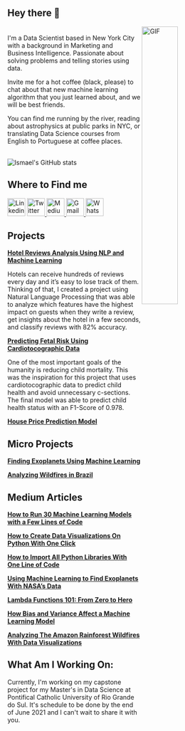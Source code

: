 ## Hey there 👋

  <img align="right" alt="GIF" src="https://github.com/abhisheknaiidu/abhisheknaiidu/blob/master/code.gif?raw=true" width="40%" height="40%" /><br>
I'm a Data Scientist based in New York City with a background in Marketing and Business Intelligence. Passionate about solving problems and telling stories using data.

Invite me for a hot coffee (black, please) to chat about that new machine learning algorithm that you just learned about, and we will be best friends.

You can find me running by the river, reading about astrophysics at public parks in NYC, or translating Data Science courses from English to Portuguese at coffee places.<br>
<br>

![Ismael's GitHub stats](https://github-readme-stats.vercel.app/api?username=ismael-araujo&hide=issues&show_icons=true) <br>

## Where to Find me
<a href="https://www.linkedin.com/in/ismael-araujo/"><img src="https://edent.github.io/SuperTinyIcons/images/svg/linkedin.svg" width="40" title="Linkedin" /></a>  <a href="https://twitter.com/ish_araujo"><img src="https://edent.github.io/SuperTinyIcons/images/svg/twitter.svg" width="40" title="Twitter"/> </a>  <a href="https://ismaelaraujo.medium.com"><img src="https://edent.github.io/SuperTinyIcons/images/svg/medium.svg" width="40" title="Medium"/> </a>  <a href="mailto:alves.trevi@gmail.com"><img src="https://github.com/ismael-araujo/ismael-araujo/blob/main/gmail-icon.png?raw=true" width="40" title="Gmail"/> </a>  <a href="https://wa.me/19293285881"><img src="https://camo.githubusercontent.com/945d32cdd8d51fe844ca8b2976914ae8786586607aee1cba24d7318e24b30411/68747470733a2f2f6564656e742e6769746875622e696f2f537570657254696e7949636f6e732f696d616765732f7376672f77686174736170702e737667" width="40" title="WhatsApp"/> </a> <br>

## Projects

**[Hotel Reviews Analysis Using NLP and Machine Learning](https://github.com/ismael-araujo/Hotel-Reviews-Analysis-Using-NLP "Hotel Reviews Analysis Using NLP and Machine Learning")**

Hotels can receive hundreds of reviews every day and it’s easy to lose track of them. Thinking of that, I created a project using Natural Language Processing that was able to analyze which features have the highest impact on guests when they write a review, get insights about the hotel in a few seconds, and classify reviews with 82% accuracy.

**[Predicting Fetal Risk Using Cardiotocographic Data](https://github.com/ismael-araujo/Predicting-Fetal-Risk-Using-Cardiotocographic-Data- "Predicting Fetal Risk Using Cardiotocographic Data")**

One of the most important goals of the humanity is reducing child mortality. This was the inspiration for this project that uses cardiotocographic data to predict child health and avoid unnecessary c-sections. The final model was able to predict child health status with an F1-Score of 0.978.

**[House Price Prediction Model](https://github.com/ismael-araujo/Predicting-House-Price "House Price Prediction Model")**

## Micro Projects
**[Finding Exoplanets Using Machine Learning](https://github.com/Ismaeltrevi/finding_exoplanets_using_ML "Finding Exoplanets Using Machine Learning")**

**[Analyzing Wildfires in Brazil](https://github.com/ismael-araujo/Analyzing-Wildfires-in-Brazil "Analyzing Wildfires in Brazil")**

## Medium Articles

**[How to Run 30 Machine Learning Models with a Few Lines of Code](https://towardsdatascience.com/how-to-run-30-machine-learning-models-with-2-lines-of-code-d0f94a537e52)**

**[How to Create Data Visualizations On Python With One Click](https://towardsdatascience.com/how-to-create-data-visualizations-on-python-with-one-click-f6bafbd8de54)**

**[How to Import All Python Libraries With One Line of Code](https://towardsdatascience.com/how-to-import-all-python-libraries-with-one-line-of-code)**

**[Using Machine Learning to Find Exoplanets With NASA’s Data](https://towardsdatascience.com/using-machine-learning-to-find-exoplanets-with-nasas-dataset-bb818515e3b3 "Using Machine Learning to Find Exoplanets With NASA’s Data")**

**[Lambda Functions 101: From Zero to Hero](https://towardsdatascience.com/lambda-functions-101-from-zero-to-hero-81b066cb82b7 "How Bias and Variance Affect a Machine Learning Model")**

**[How Bias and Variance Affect a Machine Learning Model](https://medium.com/swlh/how-bias-and-variance-affect-a-machine-learning-model-6d258d9221db "How Bias and Variance Affect a Machine Learning Model")**

**[Analyzing The Amazon Rainforest Wildfires With Data Visualizations](https://ismaelaraujo.medium.com/analyzing-the-amazon-rainforest-wildfires-with-data-visualizations-4561626056d1 "Analyzing The Amazon Rainforest Wildfires With Data Visualizations")**

## What Am I Working On:

Currently, I'm working on my capstone project for my Master's in Data Science at Pontifical Catholic University of Rio Grande do Sul. It's schedule to be done by the end of June 2021 and I can't wait to share it with you.

